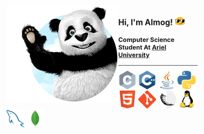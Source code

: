 <!-- REMOVE THE BACKSLASHES 

[![](https://github.com/AlmogJakov/AlmogJakov/blob/main/welcome-p.png)](#)  

More links:
https://github.com/anuraghazra/github-readme-stats
https://github.com/DenverCoder1/readme-typing-svg
https://github.com/abhisheknaiidu/awesome-github-profile-readme#game-mode-
https://github.com/Thaiane/Thaiane
https://towardsdatascience.com/the-ultimate-markdown-cheat-sheet-3d3976b31a0
https://github.com/hussainweb/hussainweb
https://github.com/Thomas-George-T/Thomas-George-T
https://github.com/vbriand/vbriand
https://github.com/aemmadi/aemmadi // wave hello https://raw.githubusercontent.com/aemmadi/aemmadi/master/wave.gif
https://github.com/moshfiqrony/moshfiqrony
https://github.com/char-al/char-al
https://github.com/xtenzQ/xtenzQ
https://github.com/rafi0101/rafi0101 // ripository view


https://github.com/abranhe/programming-languages-logos // icons
https://github.com/devicons/devicon/blob/master/icons // icons

<img src="https://media.giphy.com/media/WUlplcMpOCEmTGBtBW/giphy.gif" width="30"> // cat
-->

<tr align="center">
<a href="#"><img align='left' src="https://github.com/AlmogJakov/AlmogJakov/blob/main/images/welcome-p.png" width="295"></a>
<h2> Hi, I'm Almog!  <a href="#"><img src="https://github.com/AlmogJakov/AlmogJakov/blob/main/images/blink2.gif" width="27"></a></h2>
<p><h3>Computer Science Student At <a href="https://www.ariel.ac.il/wp/en">Ariel University</a></h3>
</p>

---
<a title="C" href="#"><img src="https://github.com/AlmogJakov/AlmogJakov/blob/main/images/c_48x48.png" width="48"/></a>
<a title="C++" href="#"><img src="https://github.com/AlmogJakov/AlmogJakov/blob/main/images/cpp_48x48.png" width="48"/></a>
<a title="Java" href="#"><img src="https://github.com/AlmogJakov/AlmogJakov/blob/main/images/java_48x48.png" width="48"/></a>
<a title="Python" href="#"><img src="https://github.com/AlmogJakov/AlmogJakov/blob/main/images/python_48x48.png" width="48"/></a>
<a title="Html" href="#"><img src="https://github.com/devicons/devicon/blob/master/icons/html5/html5-original.svg" width="48"/></a>
<a title="Git" href="#"><img src="https://github.com/AlmogJakov/AlmogJakov/blob/main/images/git-plain.svg" width="48"/></a>
<a title="Flask" href="#"><img src="https://github.com/AlmogJakov/AlmogJakov/blob/main/images/flask.png" width="48"/></a>
<a title="Linux" href="#"><img src="https://github.com/AlmogJakov/AlmogJakov/blob/main/images/linux-original.svg" width="48"/></a>
<a title="MySQL" href="#"><img src="https://github.com/devicons/devicon/blob/master/icons/mysql/mysql-plain.svg" width="48"/></a>
<a title="MongoDB" href="#"><img src="https://github.com/devicons/devicon/blob/master/icons/mongodb/mongodb-original.svg" width="48"/></a>
<!-- REMOVE THE BACKSLASHES 
[![Twitter: ThaiiBraga](https://img.shields.io/twitter/follow/ThaiiBraga?style=social)](https://twitter.com/ThaiiBraga)
[![Linkedin: thaianebraga](https://img.shields.io/badge/-thaianebraga-blue?style=flat-square&logo=Linkedin&logoColor=white&link=https://www.linkedin.com/in/thaianebraga/)](https://www.linkedin.com/in/thaianebraga/)
[![GitHub Thaiane](https://img.shields.io/github/followers/thaiane?label=follow&style=social)](https://github.com/Thaiane)
### <img src="https://media.giphy.com/media/VgCDAzcKvsR6OM0uWg/giphy.gif" width="50"> A little more about me...  
-->
</tr>

